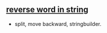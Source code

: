 ## [reverse word in string](https://leetcode.com/problems/reverse-words-in-a-string/) 
- split, move backward, stringbuilder. 
